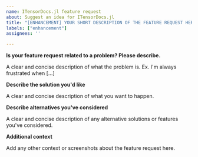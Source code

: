 ```yaml
---
name: ITensorDocs.jl feature request
about: Suggest an idea for ITensorDocs.jl
title: "[ENHANCEMENT] YOUR SHORT DESCRIPTION OF THE FEATURE REQUEST HERE"
labels: ["enhancement"]
assignees: ''

---
```


**Is your feature request related to a problem? Please describe.**

A clear and concise description of what the problem is. Ex. I'm always frustrated when [...]

**Describe the solution you'd like**

A clear and concise description of what you want to happen.

**Describe alternatives you've considered**

A clear and concise description of any alternative solutions or features you've considered.

**Additional context**

Add any other context or screenshots about the feature request here.
